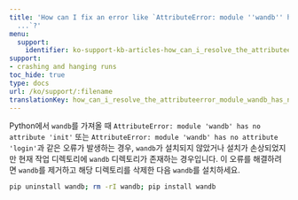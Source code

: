 ```yaml
---
title: 'How can I fix an error like `AttributeError: module ''wandb'' has no attribute
  ...`?'
menu:
  support:
    identifier: ko-support-kb-articles-how_can_i_resolve_the_attributeerror_module_wandb_has_no_attribute
support:
- crashing and hanging runs
toc_hide: true
type: docs
url: /ko/support/:filename
translationKey: how_can_i_resolve_the_attributeerror_module_wandb_has_no_attribute
---
```

Python에서 `wandb`를 가져올 때 `AttributeError: module 'wandb' has no attribute 'init'` 또는 `AttributeError: module 'wandb' has no attribute 'login'`과 같은 오류가 발생하는 경우, `wandb`가 설치되지 않았거나 설치가 손상되었지만 현재 작업 디렉토리에 `wandb` 디렉토리가 존재하는 경우입니다. 이 오류를 해결하려면 `wandb`를 제거하고 해당 디렉토리를 삭제한 다음 `wandb`를 설치하세요.

```bash
pip uninstall wandb; rm -rI wandb; pip install wandb
```
